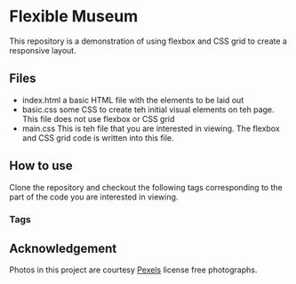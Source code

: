 # Flexible Museum
This repository is a demonstration of using flexbox and CSS grid to create a responsive layout.

## Files
 - index.html a basic HTML file with the elements to be laid out
 - basic.css some CSS to create teh initial visual elements on teh page. This file does not use flexbox or CSS grid
 - main.css This is teh file that you are interested in viewing. The flexbox and CSS grid code is written into this file.

## How to use
Clone the repository and checkout the following tags corresponding to the part of the code you are interested in viewing.

### Tags



## Acknowledgement
Photos in this project are courtesy [Pexels](https://www.pexels.com/photo-license/) license free photographs.